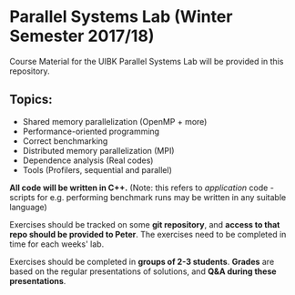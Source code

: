 # Parallel Systems Lab (Winter Semester 2017/18)

Course Material for the UIBK Parallel Systems Lab will be provided in this repository.

## Topics:

 - Shared memory parallelization (OpenMP + more)
 - Performance-oriented programming
 - Correct benchmarking
 - Distributed memory parallelization (MPI)
 - Dependence analysis (Real codes)
 - Tools (Profilers, sequential and parallel)
 
**All code will be written in C++.**
(Note: this refers to *application* code - scripts for e.g. performing benchmark runs may be written in any suitable language)

Exercises should be tracked on some **git repository**, and **access to that repo should be provided to Peter**. The exercises need to be completed in time for each weeks' lab.

Exercises should be completed in **groups of 2-3 students**. 
**Grades** are based on the regular presentations of solutions, and **Q&A during these presentations**.
